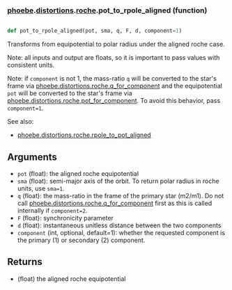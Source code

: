 ### [phoebe](phoebe.md).[distortions](phoebe.distortions.md).[roche](phoebe.distortions.roche.md).pot_to_rpole_aligned (function)


```py

def pot_to_rpole_aligned(pot, sma, q, F, d, component=1)

```



Transforms from equipotential to polar radius under the aligned roche case.

Note: all inputs and output are floats, so it is important to pass values
with consistent units.

Note: if `component` is not 1, the mass-ratio `q` will be converted to the star's frame via
[phoebe.distortions.roche.q_for_component](phoebe.distortions.roche.q_for_component.md) and the equipotential `pot`
will be converted to the star's frame via
[phoebe.distortions.roche.pot_for_component](phoebe.distortions.roche.pot_for_component.md).
To avoid this behavior, pass `component=1`.

See also:
* [phoebe.distortions.roche.rpole_to_pot_aligned](phoebe.distortions.roche.rpole_to_pot_aligned.md)

Arguments
-----------
* `pot` (float): the aligned roche equipotential
* `sma` (float): semi-major axis of the orbit.  To return polar radius
    in roche units, use `sma=1`.
* `q` (float): the mass-ratio in the frame of the primary star (m2/m1).
    Do not call [phoebe.distortions.roche.q_for_component](phoebe.distortions.roche.q_for_component.md) first as this
    is called internally if `component=2`.
* `F` (float): synchronicity parameter
* `d` (float): instantaneous unitless distance between the two components
* `component` (int, optional, default=1): whether the requested component
    is the primary (1) or secondary (2) component.

Returns
---------
* (float) the aligned roche equipotential

